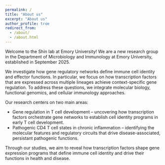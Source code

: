 ```yaml
---
permalink: /
title: "About us"
excerpt: "About us"
author_profile: true
redirect_from: 
  - /about/
  - /about.html
---
```


Welcome to the Shin lab at Emory University!  We are a new research group in the Department of Microbiology and Immunology at Emory University, established in September 2025.  

We investigate how gene regulatory networks define immune cell identity and effector functions.  In particular, we focus on how transcription factors that are expressed across multiple lineages achieve context-specific gene regulation.  To address these questions, we integrate molecular biology, functional genomics, and cellular immunology approaches.

Our research centers on two main areas:
* Gene regulation in T cell development – uncovering how transcription factors orchestrate gene networks to establish cell identity programs in early T cell development.
* Pathogenic CD4 T cell states in chronic inflammation – identifying the molecular features and regulatory circuits that drive disease-associated, persistant pathogenic functions.

Through our studies, we aim to reveal how transcription factors shape gene expression programs that define immune cell identity and drive their functions in health and disease.
